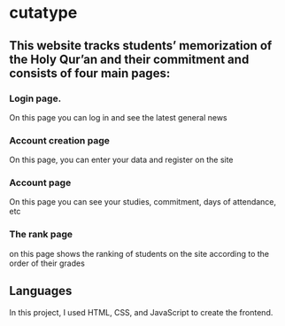 # cutatype

## This website tracks students’ memorization of the Holy Qur’an and their commitment and consists of four main pages:

### Login page.
On this page you can log in and see the latest general news
### Account creation page
On this page, you can enter your data and register on the site
### Account page
On this page you can see your studies, commitment, days of attendance, etc
### The rank page 
on this page shows the ranking of students on the site according to the order of their grades
## Languages
In this project, I used HTML, CSS, and JavaScript to create the frontend.
